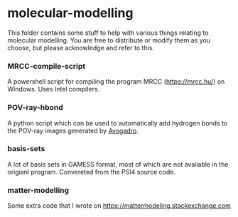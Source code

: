 # molecular-modelling

This folder contains some stuff to help with various things relating to molecular modelling. You are free to distribute or modify them as you choose, but please acknowledge and refer to this.

### MRCC-compile-script

A powershell script for compiling the program MRCC (https://mrcc.hu/) on Windows. Uses Intel compilers.

### POV-ray-hbond

A python script which can be used to automatically add hydrogen bonds to the POV-ray images generated by [Avogadro](https://avogadro.cc/).

### basis-sets

A lot of basis sets in GAMESS format, most of which are not available in the origianl program. Convereted from the PSI4 source code.

### matter-modelling

Some extra code that I wrote on https://mattermodeling.stackexchange.com
